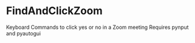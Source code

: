# FindAndClickZoom
 Keyboard Commands to click yes or no in a Zoom meeting
 Requires pynput and pyautogui
